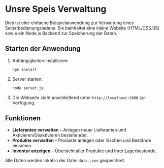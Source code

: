# Unsre Speis Verwaltung

Dies ist eine einfache Beispielanwendung zur Verwaltung eines Selbstbedienungsladens. Sie beinhaltet eine kleine Website (HTML/CSS/JS) sowie ein Node.js Backend zur Speicherung der Daten.

## Starten der Anwendung

1. Abhängigkeiten installieren:
   ```bash
   npm install
   ```
2. Server starten:
   ```bash
   node server.js
   ```
3. Die Webseite steht anschließend unter `http://localhost:3000` zur Verfügung.

## Funktionen

- **Lieferanten verwalten** – Anlegen neuer Lieferanten und Aktivieren/Deaktivieren bestehender.
- **Produkte verwalten** – Produkte anlegen oder löschen und Bestände einsehen.
- **Inventur anzeigen** – Übersicht aller Produkte und ihrer Lagerbestände.

Alle Daten werden lokal in der Datei `data.json` gespeichert.
